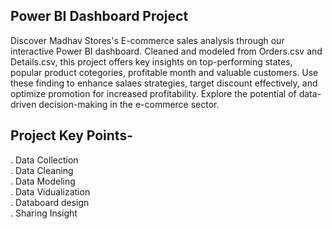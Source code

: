 ## Power BI Dashboard Project
Discover Madhav Stores's E-commerce sales analysis through our interactive Power BI dashboard. Cleaned and modeled from Orders.csv and Details.csv, this project offers key insights on top-performing states, popular product cotegories, profitable month and valuable customers. Use these finding to enhance salaes strategies, target discount effectively, and optimize promotion for increased profitability. Explore the potential of data-driven decision-making in the e-commerce sector.
## Project Key Points-
 . Data Collection  
 . Data Cleaning  
 . Data Modeling  
 . Data Vidualization  
 . Databoard design  
 . Sharing Insight  
 
